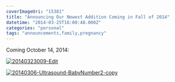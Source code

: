 ```yaml
---
coverImageUri: "15381"
title: "Announcing Our Newest Addition Coming in Fall of 2014"
datetime: "2014-03-25T16:00:48.000Z"
categories: "personal"
tags: "announcements,family,pregnancy"
---
```


Coming October 14, 2014:

[![20140323009-Edit](http://assets.brandonmartinez.com/brandonmartinez/2014/03/20140323009-Edit-1800x1800.jpg)](http://assets.brandonmartinez.com/brandonmartinez/2014/03/20140323009-Edit.jpg)

[![20140306-Ultrasound-BabyNumber2-copy](http://assets.brandonmartinez.com/brandonmartinez/2014/03/20140306-Ultrasound-BabyNumber2-copy.jpg)](http://assets.brandonmartinez.com/brandonmartinez/2014/03/20140306-Ultrasound-BabyNumber2-copy.jpg)

